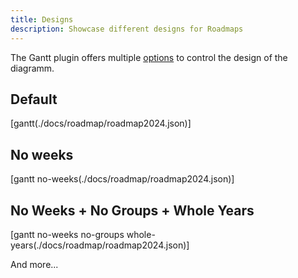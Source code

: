 ```yaml
---
title: Designs
description: Showcase different designs for Roadmaps
---
```


The Gantt plugin offers multiple [options](index.md/#integration) to control the design of the diagramm. 

## Default

[gantt(./docs/roadmap/roadmap2024.json)]

## No weeks

[gantt no-weeks(./docs/roadmap/roadmap2024.json)]

## No Weeks + No Groups + Whole Years

[gantt no-weeks no-groups whole-years(./docs/roadmap/roadmap2024.json)]

And more...